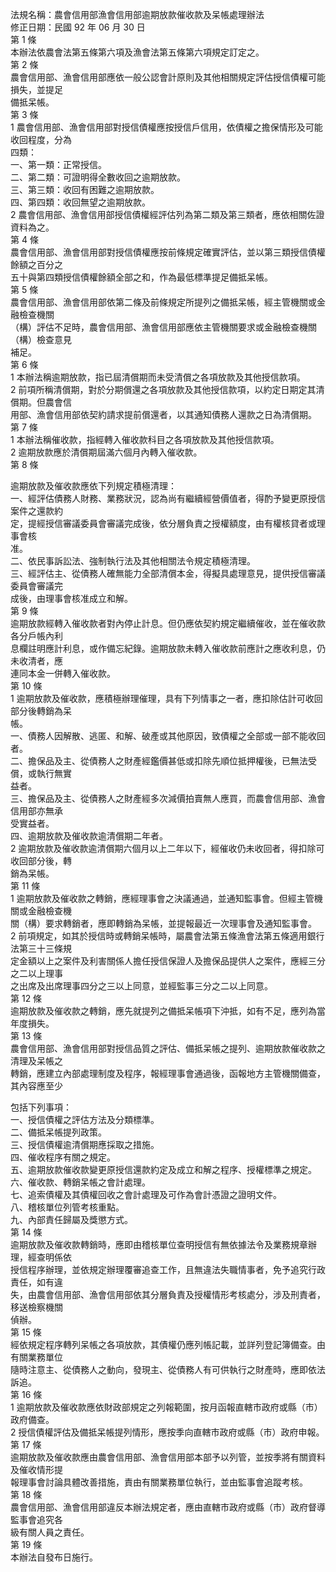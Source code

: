 法規名稱：農會信用部漁會信用部逾期放款催收款及呆帳處理辦法  
修正日期：民國 92 年 06 月 30 日  
第 1 條  
本辦法依農會法第五條第六項及漁會法第五條第六項規定訂定之。  
第 2 條  
農會信用部、漁會信用部應依一般公認會計原則及其他相關規定評估授信債權可能損失，並提足  
備抵呆帳。  
第 3 條  
1 農會信用部、漁會信用部對授信債權應按授信戶信用，依債權之擔保情形及可能收回程度，分為  
四類：  
一、第一類：正常授信。  
二、第二類：可證明得全數收回之逾期放款。  
三、第三類：收回有困難之逾期放款。  
四、第四類：收回無望之逾期放款。  
2 農會信用部、漁會信用部授信債權經評估列為第二類及第三類者，應依相關佐證資料為之。  
第 4 條  
農會信用部、漁會信用部對授信債權應按前條規定確實評估，並以第三類授信債權餘額之百分之  
五十與第四類授信債權餘額全部之和，作為最低標準提足備抵呆帳。  
第 5 條  
農會信用部、漁會信用部依第二條及前條規定所提列之備抵呆帳，經主管機關或金融檢查機關  
（構）評估不足時，農會信用部、漁會信用部應依主管機關要求或金融檢查機關（構）檢查意見  
補足。  
第 6 條  
1 本辦法稱逾期放款，指已屆清償期而未受清償之各項放款及其他授信款項。  
2 前項所稱清償期，對於分期償還之各項放款及其他授信款項，以約定日期定其清償期。但農會信  
用部、漁會信用部依契約請求提前償還者，以其通知債務人還款之日為清償期。  
第 7 條  
1 本辦法稱催收款，指經轉入催收款科目之各項放款及其他授信款項。  
2 逾期放款應於清償期屆滿六個月內轉入催收款。  
第 8 條  


逾期放款及催收款應依下列規定積極清理：  
一、經評估債務人財務、業務狀況，認為尚有繼續經營價值者，得酌予變更原授信案件之還款約  
定，提經授信審議委員會審議完成後，依分層負責之授權額度，由有權核貸者或理事會核  
准。  
二、依民事訴訟法、強制執行法及其他相關法令規定積極清理。  
三、經評估主、從債務人確無能力全部清償本金，得擬具處理意見，提供授信審議委員會審議完  
成後，由理事會核准成立和解。  
第 9 條  
逾期放款經轉入催收款者對內停止計息。但仍應依契約規定繼續催收，並在催收款各分戶帳內利  
息欄註明應計利息，或作備忘紀錄。逾期放款未轉入催收款前應計之應收利息，仍未收清者，應  
連同本金一併轉入催收款。  
第 10 條  
1 逾期放款及催收款，應積極辦理催理，具有下列情事之一者，應扣除估計可收回部分後轉銷為呆  
帳。  
一、債務人因解散、逃匿、和解、破產或其他原因，致債權之全部或一部不能收回者。  
二、擔保品及主、從債務人之財產經鑑價甚低或扣除先順位抵押權後，已無法受償，或執行無實  
益者。  
三、擔保品及主、從債務人之財產經多次減價拍賣無人應買，而農會信用部、漁會信用部亦無承  
受實益者。  
四、逾期放款及催收款逾清償期二年者。  
2 逾期放款及催收款逾清償期六個月以上二年以下，經催收仍未收回者，得扣除可收回部分後，轉  
銷為呆帳。  
第 11 條  
1 逾期放款及催收款之轉銷，應經理事會之決議通過，並通知監事會。但經主管機關或金融檢查機  
關（構）要求轉銷者，應即轉銷為呆帳，並提報最近一次理事會及通知監事會。  
2 前項規定，如其於授信時或轉銷呆帳時，屬農會法第五條漁會法第五條適用銀行法第三十三條規  
定金額以上之案件及利害關係人擔任授信保證人及擔保品提供人之案件，應經三分之二以上理事  
之出席及出席理事四分之三以上同意，並經監事三分之二以上同意。  
第 12 條  
逾期放款及催收款之轉銷，應先就提列之備抵呆帳項下沖抵，如有不足，應列為當年度損失。  
第 13 條  
農會信用部、漁會信用部對授信品質之評估、備抵呆帳之提列、逾期放款催收款之清理及呆帳之  
轉銷，應建立內部處理制度及程序，報經理事會通過後，函報地方主管機關備查，其內容應至少  


包括下列事項：  
一、授信債權之評估方法及分類標準。  
二、備抵呆帳提列政策。  
三、授信債權逾清償期應採取之措施。  
四、催收程序有關之規定。  
五、逾期放款催收款變更原授信還款約定及成立和解之程序、授權標準之規定。  
六、催收款、轉銷呆帳之會計處理。  
七、追索債權及其債權回收之會計處理及可作為會計憑證之證明文件。  
八、稽核單位列管考核重點。  
九、內部責任歸屬及獎懲方式。  
第 14 條  
逾期放款及催收款轉銷時，應即由稽核單位查明授信有無依據法令及業務規章辦理，經查明係依  
授信程序辦理，並依規定辦理覆審追查工作，且無違法失職情事者，免予追究行政責任，如有違  
失，由農會信用部、漁會信用部依其分層負責及授權情形考核處分，涉及刑責者，移送檢察機關  
偵辦。  
第 15 條  
經依規定程序轉列呆帳之各項放款，其債權仍應列帳記載，並詳列登記簿備查。由有關業務單位  
隨時注意主、從債務人之動向，發現主、從債務人有可供執行之財產時，應即依法訴追。  
第 16 條  
1 逾期放款及催收款應依財政部規定之列報範圍，按月函報直轄市政府或縣（市）政府備查。  
2 授信債權評估及備抵呆帳提列情形，應按季向直轄市政府或縣（市）政府申報。  
第 17 條  
逾期放款及催收款應由農會信用部、漁會信用部本部予以列管，並按季將有關資料及催收情形提  
報理事會討論具體改善措施，責由有關業務單位執行，並由監事會追蹤考核。  
第 18 條  
農會信用部、漁會信用部違反本辦法規定者，應由直轄市政府或縣（市）政府督導監事會追究各  
級有關人員之責任。  
第 19 條  
本辦法自發布日施行。  



